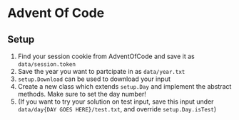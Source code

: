 # Advent Of Code

## Setup

1. Find your session cookie from AdventOfCode and save it as `data/session.token`
2. Save the year you want to partcipate in as `data/year.txt`
3. `setup.Download` can be used to download your input
4. Create a new class which extends `setup.Day` and implement the abstract methods. Make sure to set the day number!
5. (If you want to try your solution on test input, save this input under `data/day{DAY GOES HERE}/test.txt`, and override `setup.Day.isTest`)
